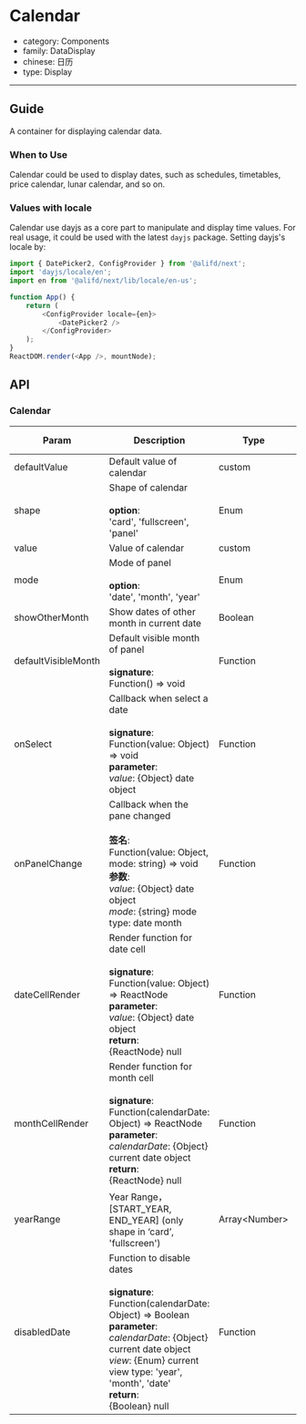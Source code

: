 # Calendar

-   category: Components
-   family: DataDisplay
-   chinese: 日历
-   type: Display

---

## Guide

A container for displaying calendar data.

### When to Use

Calendar could be used to display dates, such as schedules, timetables, price calendar, lunar calendar, and so on.

### Values with locale

Calendar use dayjs as a core part to manipulate and display time values. For real usage, it could be used with the latest `dayjs` package. Setting dayjs's locale by:

```js
import { DatePicker2, ConfigProvider } from '@alifd/next';
import 'dayjs/locale/en';
import en from '@alifd/next/lib/locale/en-us';

function App() {
    return (
        <ConfigProvider locale={en}>
            <DatePicker2 />
        </ConfigProvider>
    );
}
ReactDOM.render(<App />, mountNode);
```

## API

### Calendar

| Param               | Description                                                                                                                                                                                                                                                        | Type             | Default Value           |
| ------------------- | ------------------------------------------------------------------------------------------------------------------------------------------------------------------------------------------------------------------------------------------------------------------ | ---------------- | ----------------------- |
| defaultValue        | Default value of calendar                                                                                                                                                                                                                                          | custom           | -                       |
| shape               | Shape of calendar<br><br>**option**:<br>'card', 'fullscreen', 'panel'                                                                                                                                                                                              | Enum             | 'fullscreen'            |
| value               | Value of calendar                                                                                                                                                                                                                                                  | custom           | -                       |
| mode                | Mode of panel <br><br>**option**:<br>'date', 'month', 'year'                                                                                                                                                                                                       | Enum             | 'date'                  |
| showOtherMonth      | Show dates of other month in current date                                                                                                                                                                                                                          | Boolean          | true                    |
| defaultVisibleMonth | Default visible month of panel<br><br>**signature**:<br>Function() => void                                                                                                                                                                                         | Function         | -                       |
| onSelect            | Callback when select a date <br><br>**signature**:<br>Function(value: Object) => void<br>**parameter**:<br>_value_: {Object} date object                                                                                                                           | Function         | func.noop               |
| onPanelChange       | Callback when the pane changed <br><br>**签名**:<br>Function(value: Object, mode: string) => void<br>**参数**:<br>_value_: {Object} date object<br>_mode_: {string} mode type: date month                                                                          | Function         | func.noop               |
| dateCellRender      | Render function for date cell<br><br>**signature**:<br>Function(value: Object) => ReactNode<br>**parameter**:<br>_value_: {Object} date object<br>**return**:<br>{ReactNode} null<br>                                                                              | Function         | (value) => value.date() |
| monthCellRender     | Render function for month cell<br><br>**signature**:<br>Function(calendarDate: Object) => ReactNode<br>**parameter**:<br>_calendarDate_: {Object} current date object<br>**return**:<br>{ReactNode} null<br>                                                       | Function         | -                       |
| yearRange           | Year Range，[START_YEAR, END_YEAR] \(only shape in ‘card’, 'fullscreen')                                                                                                                                                                                           | Array&lt;Number> | -                       |
| disabledDate        | Function to disable dates <br><br>**signature**:<br>Function(calendarDate: Object) => Boolean<br>**parameter**:<br>_calendarDate_: {Object} current date object<br>_view_: {Enum} current view type: 'year', 'month', 'date' <br>**return**:<br>{Boolean} null<br> | Function         | -                       |
